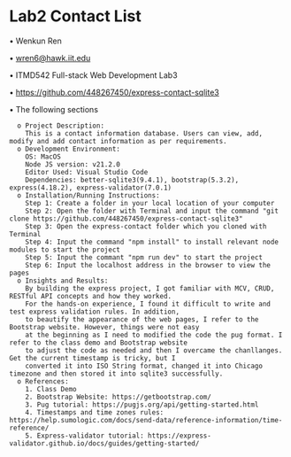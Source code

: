 # Lab2 Contact List
• Wenkun Ren

• wren6@hawk.iit.edu 

• ITMD542 Full-stack Web Development Lab3

• https://github.com/448267450/express-contact-sqlite3

• The following sections

      o Project Description: 
        This is a contact information database. Users can view, add, modify and add contact information as per requirements.
      o Development Environment: 
        OS: MacOS
        Node JS version: v21.2.0
        Editor Used: Visual Studio Code
        Dependencies: better-sqlite3(9.4.1), bootstrap(5.3.2), express(4.18.2), express-validator(7.0.1)
      o Installation/Running Instructions: 
        Step 1: Create a folder in your local location of your computer
        Step 2: Open the folder with Terminal and input the command "git clone https://github.com/448267450/express-contact-sqlite3"
        Step 3: Open the express-contact folder which you cloned with Terminal
        Step 4: Input the command "npm install" to install relevant node modules to start the project
        Step 5: Input the commant "npm run dev" to start the project
        Step 6: Input the localhost address in the browser to view the pages
      o Insights and Results:
        By building the express project, I got familiar with MCV, CRUD, RESTful API concepts and how they worked.
        For the hands-on experience, I found it difficult to write and test express validation rules. In addition,
        to beautify the appearance of the web pages, I refer to the Bootstrap website. However, things were not easy
        at the beginning as I need to modified the code the pug format. I refer to the class demo and Bootstrap website
        to adjust the code as needed and then I overcame the chanllanges. Get the current timestamp is tricky, but I 
        converted it into ISO String format, changed it into Chicago timezone and then stored it into sqlite3 successfully.
      o References:
        1. Class Demo
        2. Bootstrap Website: https://getbootstrap.com/
        3. Pug tutorial: https://pugjs.org/api/getting-started.html
        4. Timestamps and time zones rules: https://help.sumologic.com/docs/send-data/reference-information/time-reference/
        5. Express-validator tutorial: https://express-validator.github.io/docs/guides/getting-started/
